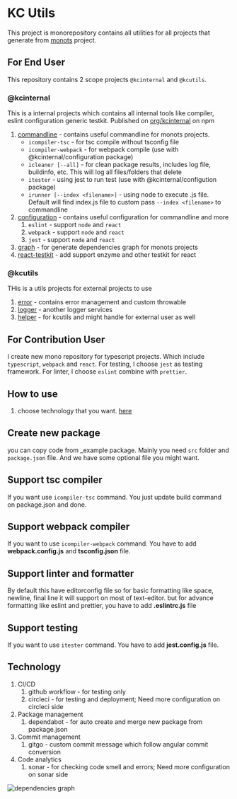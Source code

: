 # KC Utils

This project is monorepository contains all utilities for all projects that generate from [monots](https://github.com/ktemplates/mono-ts) project.

## For End User

This repository contains 2 scope projects `@kcinternal` and `@kcutils`.

### @kcinternal

This is a internal projects which contains all internal tools like compiler, eslint configuration generic testkit. Published on [org/kcinternal](https://www.npmjs.com/org/kcinternal) on npm

1. [commandline](https://www.npmjs.com/package/@kcinternal/commandline) - contains useful commandline for monots projects. 
   - `icompiler-tsc` - for tsc compile without tsconfig file
   - `icompiler-webpack` - for webpack compile (use with @kcinternal/configuration package)
   - `icleaner [--all]` - for clean package results, includes log file, buildinfo, etc. This will log all files/folders that delete
   - `itester` - using jest to run test (use with @kcinternal/configution package)
   - `irunner [--index <filename>]` - using node to execute .js file. Default will find index.js file to custom pass `--index <filename>` to commandline
2. [configuration](https://www.npmjs.com/package/@kcinternal/configuration) - contains useful configuration for commandline and more
   1. `eslint` - support `node` and `react`
   2. `webpack` - support `node` and `react`
   3. `jest` - support `node` and `react`
3. [graph](https://www.npmjs.com/package/@kcinternal/graph) - for generate dependencies graph for monots projects
4. [react-testkit](https://www.npmjs.com/package/@kcinternal/react-testkit) - add support enzyme and other testkit for react

### @kcutils

THis is a utils projects for external projects to use

1. [error](https://www.npmjs.com/package/@kcutils/error) - contains error management and custom throwable
2. [logger](https://www.npmjs.com/package/@kcutils/logger) - another logger services
3. [helper](https://www.npmjs.com/package/@kcutils/helper) - for kcutils and might handle for external user as well

## For Contribution User

I create new mono repository for typescript projects. Which include `typescript`, `webpack` and `react`. For testing, I choose `jest` as testing framework. For linter, I choose `eslint` combine with `prettier`.

## How to use

1. choose technology that you want. [here](#technology)

## Create new package

you can copy code from _example package. Mainly you need `src` folder and `package.json` file. And we have some optional file you might want.

## Support tsc compiler

If you want use `icompiler-tsc` command. You just update build command on package.json and done.

## Support webpack compiler

If you want to use `icompiler-webpack` command. You have to add **webpack.config.js** and **tsconfig.json** file.

## Support linter and formatter

By default this have editorconfig file so for basic formatting like space, newline, final line it will support on most of text-editor. but for advance formatting like eslint and prettier, you have to add **.eslintrc.js** file

## Support testing

If you want to use `itester` command. You have to add **jest.config.js** file.

## Technology

1. CI/CD
   1. github workflow - for testing only
   2. circleci - for testing and deployment; Need more configuration on circleci side
2. Package management
   1. dependabot - for auto create and merge new package from package.json
3. Commit management
   1. gitgo - custom commit message which follow angular commit conversion
4. Code analytics
   1. sonar - for checking code smell and errors; Need more configuration on sonar side

![dependencies graph](docs/graph.png)